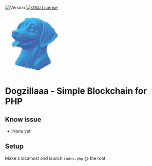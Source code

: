 ![Version](https://img.shields.io/badge/version-1.0-blue.svg?cacheSeconds=2592000) [![GNU License](https://img.shields.io/badge/license-GNU-blue.svg)](https://github.com/strawberry-development/generative-art-cellular-patterns/blob/main/LICENSE)

![Logo](assets/img/logo/android-chrome-192x192.png "Logo")

# Dogzillaaa - Simple Blockchain for PHP

## Know issue
- None yet

## Setup
Make a localhost and launch `index.php` @ the root
